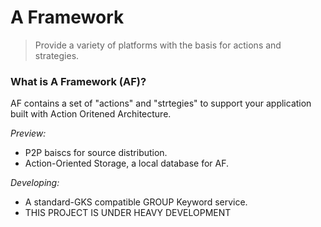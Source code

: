 A Framework
================

> Provide a variety of platforms with the basis for actions and strategies. 

### What is A Framework (AF)?

AF contains a set of "actions" and "strtegies" to support your application built with Action Oritened Architecture.

*Preview:*

+ P2P baiscs for source distribution.
+ Action-Oriented Storage, a local database for AF.

*Developing:*

+ A standard-GKS compatible GROUP Keyword service.
+ THIS PROJECT IS UNDER HEAVY DEVELOPMENT
